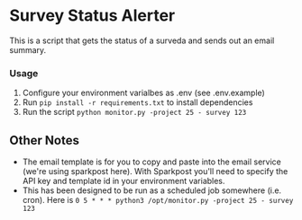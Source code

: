 # Survey Status Alerter

This is a script that gets the status of a surveda and sends out an email summary.

###  Usage
1. Configure your environment varialbes as .env (see .env.example)
2. Run `pip install -r requirements.txt` to install dependencies
3. Run the script `python monitor.py -project 25 - survey 123`

## Other Notes
* The email template is for you to copy and paste into the email service (we're using sparkpost here). With Sparkpost you'll need to specify the API key and template id in your environment variables.
* This has been designed to be run as a scheduled job somewhere (i.e. cron). Here is 
`0 5 * * * python3 /opt/monitor.py -project 25 - survey 123`
